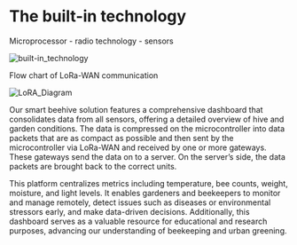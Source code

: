 # The built-in technology

Microprocessor - radio technology - sensors

![built-in\_technology](https://github.com/user-attachments/assets/3443c237-ca56-410a-9b16-7c35d4bdc1d5)

Flow chart of LoRa-WAN communication

![LoRA\_Diagram](https://github.com/user-attachments/assets/667ba13e-696b-40a9-9843-bbebb8bced74)


Our smart beehive solution features a comprehensive dashboard that consolidates data from all sensors, offering a detailed overview of hive and garden conditions. The data is compressed on the microcontroller into data packets that are as compact as possible and then sent by the microcontroller via LoRa-WAN and received by one or more gateways. These gateways send the data on to a server. On the server’s side, the data packets are brought back to the correct units.

This platform centralizes metrics including temperature, bee counts, weight, moisture, and light levels. It enables gardeners and beekeepers to monitor and manage remotely, detect issues such as diseases or environmental stressors early, and make data-driven decisions. Additionally, this dashboard serves as a valuable resource for educational and research purposes, advancing our understanding of beekeeping and urban greening.
